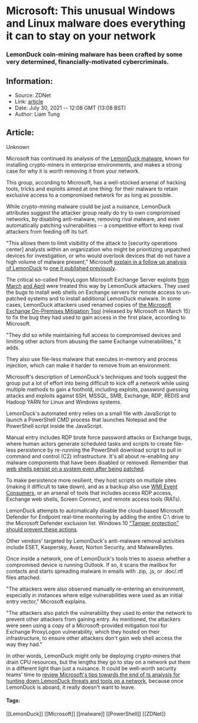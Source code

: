 # Microsoft: This unusual Windows and Linux malware does everything it can to stay on your network
### LemonDuck coin-mining malware has been crafted by some very determined, financially-motivated cybercriminals.

## Information:
+ Source: ZDNet
+ Link: [article](https://www.zdnet.com/article/microsoft-this-unusual-windows-and-linux-malware-does-everything-it-can-to-stay-on-your-network/)
+ Date: July 30, 2021 -- 12:08 GMT (13:08 BST)
+ Author: Liam Tung


## Article:
Unknown

Microsoft has continued its analysis of the [LemonDuck malware](https://www.zdnet.com/article/microsoft-warns-over-this-unusual-malware-that-targets-windows-and-linux/), known for installing crypto-miners in enterprise environments, and makes a strong case for why it is worth removing it from your network. 

This group, according to Microsoft, has a well-stocked arsenal of hacking tools, tricks and exploits aimed at one thing: for their malware to retain exclusive access to a compromised network for as long as possible.

While crypto-mining malware could be just a nuisance, LemonDuck attributes suggest the attacker group really do try to own compromised networks, by disabling anti-malware, removing rival malware, and even automatically patching vulnerabilities -- a competitive effort to keep rival attackers from feeding off its turf. 

"This allows them to limit visibility of the attack to [security operations center] analysts within an organization who might be prioritizing unpatched devices for investigation, or who would overlook devices that do not have a high volume of malware present," Microsoft [explain in a follow up analysis of LemonDuck](https://www.microsoft.com/security/blog/2021/07/29/when-coin-miners-evolve-part-2-hunting-down-lemonduck-and-lemoncat-attacks/) to [one it published previously](https://www.zdnet.com/article/microsoft-warns-over-this-unusual-malware-that-targets-windows-and-linux/).

The critical so-called ProxyLogon Microsoft Exchange Server exploits [from March](https://www.zdnet.com/article/microsoft-watch-out-for-this-new-ransomware-threat-to-unpatched-exchange-email-servers/) [and April](https://www.zdnet.com/article/everything-you-need-to-know-about-microsoft-exchange-server-hack/) were treated this way by LemonDuck attackers. They used the bugs to install web shells on Exchange servers for remote access to un-patched systems and to install additional LemonDuck malware. In some cases, LemonDuck attackers used renamed copies of [the Microsoft Exchange On-Premises Mitigation Tool](https://www.zdnet.com/article/everything-you-need-to-know-about-microsoft-exchange-server-hack/) (released by Microsoft on March 15) to fix the bug they had used to gain access in the first place, according to Microsoft.  

"They did so while maintaining full access to compromised devices and limiting other actors from abusing the same Exchange vulnerabilities," it adds. 

They also use file-less malware that executes in-memory and process injection, which can make it harder to remove from an environment. 






Microsoft's description of LemonDuck's techniques and tools suggest the group put a lot of effort into being difficult to kick off a network while using multiple methods to gain a foothold, including exploits, password guessing attacks and exploits against SSH, MSSQL, SMB, Exchange, RDP, REDIS and Hadoop YARN for Linux and Windows systems.

LemonDuck's automated entry relies on a small file with JavaScript to launch a PowerShell CMD process that launches Notepad and the PowerShell script inside the JavaScript. 

Manual entry includes RDP brute force password attacks or Exchange bugs, where human actors generate scheduled tasks and scripts to create file-less persistence by re-running the PowerShell download script to pull in command and control (C2) infrastructure. It's all about re-enabling any malware components that have been disabled or removed. Remember that [web shells persist on a system even after being patched](https://www.zdnet.com/article/everything-you-need-to-know-about-microsoft-exchange-server-hack/). 

To make persistence more resilient, they host scripts on multiple sites (making it difficult to take down), and as a backup also use [WMI Event Consumers](https://docs.microsoft.com/en-us/windows/win32/wmisdk/receiving-a-wmi-event), or an arsenal of tools that includes access RDP access, Exchange web shells, Screen Connect, and remote access tools (RATs).

LemonDuck attempts to automatically disable the cloud-based Microsoft Defender for Endpoint real-time monitoring by adding the entire C:\ drive to the Microsoft Defender exclusion list. Windows 10 ["Tamper protection" should prevent these actions](https://www.zdnet.com/article/microsoft-defender-tamper-protection-reaches-general-availability/).   

Other vendors' targeted by LemonDuck's anti-malware removal activities include ESET, Kaspersky, Avast, Norton Security, and MalwareBytes. 

Once inside a network, one of LemonDuck's tools tries to assess whether a compromised device is running Outlook. If so, it scans the mailbox for contacts and starts spreading malware in emails with .zip, .js, or .doc/.rtf files attached.    

"The attackers were also observed manually re-entering an environment, especially in instances where edge vulnerabilities were used as an initial entry vector," Microsoft explains. 

"The attackers also patch the vulnerability they used to enter the network to prevent other attackers from gaining entry. As mentioned, the attackers were seen using a copy of a Microsoft-provided mitigation tool for Exchange ProxyLogon vulnerability, which they hosted on their infrastructure, to ensure other attackers don't gain web shell access the way they had."

In other words, LemonDuck might only be deploying crypto-miners that drain CPU resources, but the lengths they go to stay on a network put them in a different light than just a nuisance. It could be well-worth security teams' time to [review Microsoft's tips towards the end of ts analysis for hunting down LemonDuck threats and tools on a network](https://www.microsoft.com/security/blog/2021/07/29/when-coin-miners-evolve-part-2-hunting-down-lemonduck-and-lemoncat-attacks/), because once LemonDuck is aboard, it really doesn't want to leave.





#### Tags:
[[LemonDuck]] [[Microsoft]] [[malware]] [[PowerShell]] [[ZDNet]]
